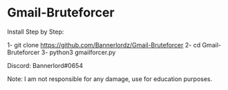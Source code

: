 # Gmail-Bruteforcer

Install Step by Step:

1- git clone https://github.com/Bannerlordz/Gmail-Bruteforcer
2- cd Gmail-Bruteforcer
3- python3 gmailforcer.py

Discord: Bannerlord#0654

Note: I am not responsible for any damage, use for education purposes.
